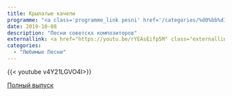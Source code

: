 ```yaml
---
title: Крылатые качели
programme: "<a class='programme_link pesni' href='/categories/%d0%bb%d1%8e%d0%b1%d0%b8%d0%bc%d1%8b%d0%b5-%d0%bf%d0%b5%d1%81%d0%bd%d0%b8'>Любимые Песни</a>"
date: 2019-10-08
description: "Песни советскх композиторов"
externallink: <a href="https://youtu.be/rYEAsEifp5M" class="externallink" target="_blank">Полный выпуск </a>
categories:
  - "Любимые Песни"
---
```

{{< youtube v4Y21LGVO4I>}}



<!--more-->

<div class='border-botton'><a href='https://youtu.be/94_hEoA0FGU' class='sample'>Полный выпуск</a></div>